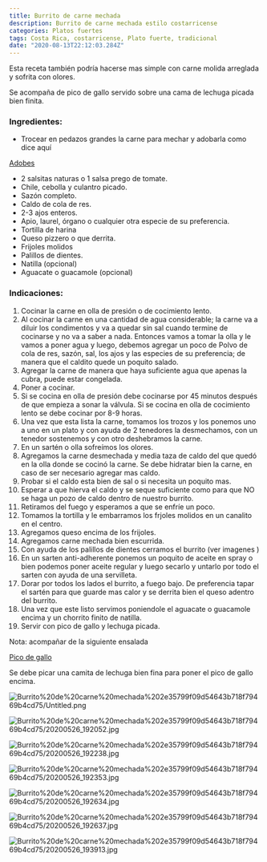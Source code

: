 ```yaml
---
title: Burrito de carne mechada
description: Burrito de carne mechada estilo costarricense
categories: Platos fuertes
tags: Costa Rica, costarricense, Plato fuerte, tradicional
date: "2020-08-13T22:12:03.284Z"
---
```

Esta receta también podría hacerse mas simple con carne molida arreglada y sofrita con olores. 

Se acompaña de pico de gallo servido sobre una cama de lechuga picada bien finita.

### Ingredientes:

- Trocear en pedazos grandes la carne para mechar y adobarla como dice aquí

[Adobes ](https://www.notion.so/Adobes-4c61df92a4b64357801ad1f68a71e99f)

- 2 salsitas naturas o 1 salsa prego de tomate.
- Chile, cebolla y culantro picado.
- Sazón completo.
- Caldo de cola de res.
- 2-3 ajos enteros.
- Apio, laurel, órgano o cualquier otra especie de su preferencia.
- Tortilla de harina
- Queso pizzero o que derrita.
- Frijoles molidos
- Palillos de dientes.
- Natilla (opcional)
- Aguacate o guacamole (opcional)

### Indicaciones:

1. Cocinar la carne en olla de presión o de cocimiento lento. 
2. Al cocinar la carne en una cantidad de agua considerable; la carne va a diluir los condimentos y va a quedar sin sal cuando termine de cocinarse y no va a saber a nada. Entonces vamos a tomar la olla y le vamos a poner agua y luego, debemos agregar un poco de Polvo de cola de res, sazón, sal, los ajos y las especies de su preferencia; de manera que el caldito quede un poquito salado.
3. Agregar la carne de manera que haya suficiente agua que apenas la cubra, puede estar congelada.
4. Poner a cocinar.
5. Si se cocina en olla de presión debe cocinarse por 45 minutos después de que empieza a sonar la válvula. Si se cocina en olla de cocimiento lento se debe cocinar por 8-9 horas.
6. Una vez que esta lista la carne, tomamos los trozos y los ponemos uno a uno en un plato y con ayuda de 2 tenedores la desmechamos, con un tenedor sostenemos y con otro deshebramos la carne.
7. En un sartén o olla sofreímos los olores. 
8. Agregamos la carne desmechada y media taza de caldo del que quedó en la olla donde se cocinó la carne. Se debe hidratar bien la carne, en caso de ser necesario agregar mas caldo.
9. Probar si el caldo esta bien de sal o si necesita un poquito mas. 
10. Esperar a que hierva el caldo y se seque suficiente como para que NO se haga un pozo de caldo dentro de nuestro burrito. 
11. Retiramos del fuego y esperamos a que se enfríe un poco.
12. Tomamos la tortilla y le embarramos los frjoles molidos en un canalito en el centro.
13. Agregamos queso encima de los frijoles.
14. Agregamos carne mechada bien escurrida.
15. Con ayuda de los palillos de dientes cerramos el burrito (ver imagenes ) 
16. En un sarten anti-adherente ponemos un poquito de aceite en spray o bien podemos poner aceite regular y luego secarlo y untarlo por todo el sarten con ayuda de una servilleta.
17. Dorar por todos los lados el burrito, a fuego bajo. De preferencia tapar el sartén para que guarde mas calor y se derrita bien el queso adentro del burrito.
18. Una vez que este listo servimos poniendole el aguacate o guacamole encima y un chorrito finito de natilla.
19. Servir con pico de gallo y lechuga picada.

Nota: acompañar de la siguiente ensalada 

[Pico de gallo](https://www.notion.so/Pico-de-gallo-ee74193811664ecf9718f428a8720f6e)

Se debe picar una camita de lechuga bien fina para poner el pico de gallo encima.

![Burrito%20de%20carne%20mechada%202e35799f09d54643b718f79469b4cd75/Untitled.png](Burrito%20de%20carne%20mechada%202e35799f09d54643b718f79469b4cd75/Untitled.png)

![Burrito%20de%20carne%20mechada%202e35799f09d54643b718f79469b4cd75/20200526_192052.jpg](Burrito%20de%20carne%20mechada%202e35799f09d54643b718f79469b4cd75/20200526_192052.jpg)

![Burrito%20de%20carne%20mechada%202e35799f09d54643b718f79469b4cd75/20200526_192238.jpg](Burrito%20de%20carne%20mechada%202e35799f09d54643b718f79469b4cd75/20200526_192238.jpg)

![Burrito%20de%20carne%20mechada%202e35799f09d54643b718f79469b4cd75/20200526_192353.jpg](Burrito%20de%20carne%20mechada%202e35799f09d54643b718f79469b4cd75/20200526_192353.jpg)

![Burrito%20de%20carne%20mechada%202e35799f09d54643b718f79469b4cd75/20200526_192634.jpg](Burrito%20de%20carne%20mechada%202e35799f09d54643b718f79469b4cd75/20200526_192634.jpg)

![Burrito%20de%20carne%20mechada%202e35799f09d54643b718f79469b4cd75/20200526_192637.jpg](Burrito%20de%20carne%20mechada%202e35799f09d54643b718f79469b4cd75/20200526_192637.jpg)

![Burrito%20de%20carne%20mechada%202e35799f09d54643b718f79469b4cd75/20200526_193913.jpg](Burrito%20de%20carne%20mechada%202e35799f09d54643b718f79469b4cd75/20200526_193913.jpg)